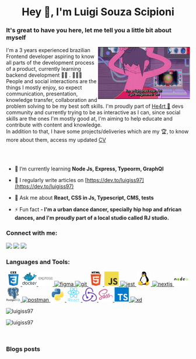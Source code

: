 

<!--
**LuigiSS97/LuigiSS97** is a ✨ _special_ ✨ repository because its `README.md` (this file) appears on your GitHub profile.

Here are some ideas to get you started:

- 🔭 I’m currently working on ...
- 🌱 I’m currently learning ...
- 👯 I’m looking to collaborate on ...
- 🤔 I’m looking for help with ...
- 💬 Ask me about ...
- 📫 How to reach me: ...
- 😄 Pronouns: ...
- ⚡ Fun fact: ...
-->
<div>
  <h1 align="center">Hey 👋, I'm Luigi Souza Scipioni</h1>
  <h3>It's great to have you here, let me tell you a little bit about myself </h2>
</div>

<div>
  <img align="right" alt="Git-Computador" width="50%" src="./assets/midnight.gif"/>
</div>


<p align="left">I'm a 3 years experienced brazilian Frontend developer aspiring to know all parts of the development process of a product, currently learning backend development 🧔🏽 .
🧑‍🤝‍🧑 People and social interactions are the things I mostly enjoy, so expect communication, presentation, knowledge transfer, collaboration and problem solving to be my best soft skills. I'm proudly part of <a href="https://github.com/he4rt">He4rt 💜</a> devs community and currently trying to be as interactive as I can, since social skills are the ones I'm mostly good at, I'm aiming to help educate and contribute with content and knowledge. <br>
In addition to that, I have some projects/deliveries which are my 🏆, to know more about them, access my updated <a href="https://drive.google.com/file/d/1yLlWITQOskIaSwQMGA8IE52mmB4r9PpV/view?usp=share_link">CV</a>  
</p><br><br>

- 🌱 I’m currently learning **Node Js, Express, Typeorm, GraphQl**

- 📝 I regularly write articles on [https://dev.to/luigiss97](https://dev.to/luigiss97)

- 💬 Ask me about **React, CSS in Js, Typescript, CMS, tests**

- ⚡ Fun fact **- I'm a urban dance dancer, specially hip hop and african dances, and I'm proudly part of a local studio called RJ studio.**
  

<h3 align="left">Connect with me:</h3>
<p align="left">
<a href="https://dev.to/luigiss97"><img src="https://img.shields.io/badge/dev.to-0A0A0A?style=for-the-badge&logo=devdotto&logoColor=white"/></a>
<a href="https://www.linkedin.com/in/luigi-scipioni-frontend/"><img src="https://img.shields.io/badge/LinkedIn-0077B5?style=for-the-badge&logo=linkedin&logoColor=white"/></a>
<a href="mailto:luigisouzasc@gmail.com"><img src="https://img.shields.io/badge/Gmail-D14836?style=for-the-badge&logo=gmail&logoColor=white"/></a>

</p>

<h3 align="left">Languages and Tools:</h3>
<p align="left"> <a href="https://www.w3schools.com/css/" target="_blank" rel="noreferrer"> <img src="https://raw.githubusercontent.com/devicons/devicon/master/icons/css3/css3-original-wordmark.svg" alt="css3" width="40" height="40"/> </a> <a href="https://www.docker.com/" target="_blank" rel="noreferrer"> <img src="https://raw.githubusercontent.com/devicons/devicon/master/icons/docker/docker-original-wordmark.svg" alt="docker" width="40" height="40"/> </a> <a href="https://expressjs.com" target="_blank" rel="noreferrer"> <img src="https://raw.githubusercontent.com/devicons/devicon/master/icons/express/express-original-wordmark.svg" alt="express" width="40" height="40"/> </a> <a href="https://www.figma.com/" target="_blank" rel="noreferrer"> <img src="https://www.vectorlogo.zone/logos/figma/figma-icon.svg" alt="figma" width="40" height="40"/> </a> <a href="https://git-scm.com/" target="_blank" rel="noreferrer"> <img src="https://www.vectorlogo.zone/logos/git-scm/git-scm-icon.svg" alt="git" width="40" height="40"/> </a> <a href="https://www.w3.org/html/" target="_blank" rel="noreferrer"> <img src="https://raw.githubusercontent.com/devicons/devicon/master/icons/html5/html5-original-wordmark.svg" alt="html5" width="40" height="40"/> </a> <a href="https://developer.mozilla.org/en-US/docs/Web/JavaScript" target="_blank" rel="noreferrer"> <img src="https://raw.githubusercontent.com/devicons/devicon/master/icons/javascript/javascript-original.svg" alt="javascript" width="40" height="40"/> </a> <a href="https://jestjs.io" target="_blank" rel="noreferrer"> <img src="https://www.vectorlogo.zone/logos/jestjsio/jestjsio-icon.svg" alt="jest" width="40" height="40"/> </a> <a href="https://www.linux.org/" target="_blank" rel="noreferrer"> <img src="https://raw.githubusercontent.com/devicons/devicon/master/icons/linux/linux-original.svg" alt="linux" width="40" height="40"/> </a> <a href="https://nextjs.org/" target="_blank" rel="noreferrer"> <img src="https://cdn.worldvectorlogo.com/logos/nextjs-2.svg" alt="nextjs" width="40" height="40"/> </a> <a href="https://nodejs.org" target="_blank" rel="noreferrer"> <img src="https://raw.githubusercontent.com/devicons/devicon/master/icons/nodejs/nodejs-original-wordmark.svg" alt="nodejs" width="40" height="40"/> </a> <a href="https://www.postgresql.org" target="_blank" rel="noreferrer"> <img src="https://raw.githubusercontent.com/devicons/devicon/master/icons/postgresql/postgresql-original-wordmark.svg" alt="postgresql" width="40" height="40"/> </a> <a href="https://postman.com" target="_blank" rel="noreferrer"> <img src="https://www.vectorlogo.zone/logos/getpostman/getpostman-icon.svg" alt="postman" width="40" height="40"/> </a> <a href="https://www.python.org" target="_blank" rel="noreferrer"> <img src="https://raw.githubusercontent.com/devicons/devicon/master/icons/python/python-original.svg" alt="python" width="40" height="40"/> </a> <a href="https://reactjs.org/" target="_blank" rel="noreferrer"> <img src="https://raw.githubusercontent.com/devicons/devicon/master/icons/react/react-original-wordmark.svg" alt="react" width="40" height="40"/> </a> <a href="https://redux.js.org" target="_blank" rel="noreferrer"> <img src="https://raw.githubusercontent.com/devicons/devicon/master/icons/redux/redux-original.svg" alt="redux" width="40" height="40"/> </a> <a href="https://sass-lang.com" target="_blank" rel="noreferrer"> <img src="https://raw.githubusercontent.com/devicons/devicon/master/icons/sass/sass-original.svg" alt="sass" width="40" height="40"/> </a> <a href="https://www.typescriptlang.org/" target="_blank" rel="noreferrer"> <img src="https://raw.githubusercontent.com/devicons/devicon/master/icons/typescript/typescript-original.svg" alt="typescript" width="40" height="40"/> </a> <a href="https://www.adobe.com/products/xd.html" target="_blank" rel="noreferrer"> <img src="https://cdn.worldvectorlogo.com/logos/adobe-xd.svg" alt="xd" width="40" height="40"/> </a> </p>

<p><img src="https://github-readme-stats.vercel.app/api/top-langs?username=luigiss97&show_icons=true&locale=en&layout=compact&theme=dark" alt="luigiss97" /></p>

<p> <img src="https://komarev.com/ghpvc/?username=luigiss97&label=Profile%20views&color=0e75b6&style=flat" alt="luigiss97" /> </p> <br>

### Blogs posts
<!-- BLOG-POST-LIST:START -->
<!-- BLOG-POST-LIST:END -->





